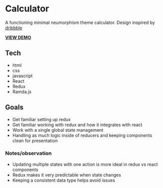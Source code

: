 # Calculator

A functioning minimal neumorphism theme calculator. Design inspired by [dribbble](https://dribbble.com/shots/14025795-Calculator)

[**VIEW DEMO**](https://flamboyant-lovelace-be214d.netlify.app/)

## Tech

-   html
-   css
-   javascript
-   React
-   Redux
-   Ramda.js

## Goals

-   Get familiar setting up redux
-   Get familiar working with redux and how it integrates with react
-   Work with a single global state management
-   Handling as much logic inside of reducers and keeping components clean for presentation

### Notes/observation

-   Updating multiple states with one action is more ideal in redux vs react components
-   Redux makes it very predictable when state changes
-   Keeping a consistent data type helps avoid issues